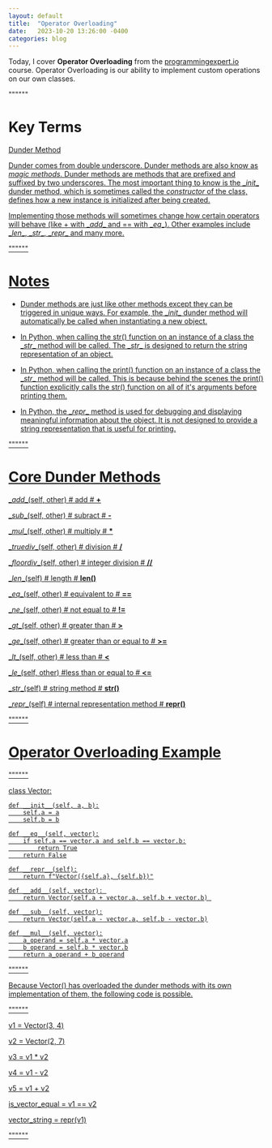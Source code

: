 ```yaml
---
layout: default
title:  "Operator Overloading"
date:   2023-10-20 13:26:00 -0400
categories: blog
---
```


Today, I cover __Operator Overloading__ from the [programmingexpert.io][course-site] course. Operator Overloading is our ability to implement custom operations on our own classes.

""""""

# Key Terms

<u>Dunder Method<u>

Dunder comes from double underscore. Dunder methods are also know as _magic methods_. Dunder methods are methods that are prefixed and suffixed by two underscores. The most important thing to know is the \__init__ dunder method, which is sometimes called the _constructor_ of the class, defines how a new instance is initialized after being created.

Implementing those methods will sometimes change how certain operators will behave (like + with \__add__ and == with \__eq__). Other examples include \__len__, \__str__, \__repr__ and many more.

""""""

# Notes

- Dunder methods are just like other methods except they can be triggered in unique ways. For example, the \__init__ dunder method will automatically be called when instantiating a new object.

- In Python, when calling the str() function on an instance of a class the \__str__ method will be called. The \__str__ is designed to return the string representation of an object.

- In Python, when calling the print() function on an instance of a class the \__str__ method will be called. This is because behind the scenes the print() function explicitly calls the str() function on all of it's arguments before printing them.

- In Python, the \__repr__ method is used for debugging and displaying meaningful information about the object. It is not designed to provide a string representation that is useful for printing.

""""""

# Core Dunder Methods

\__add__(self, other)       # add                              # __+__

\__sub__(self, other)       # subract                          # __-__

\__mul__(self, other)       # multiply                         # __*__

\__truediv__(self, other)   # division                         # __/__

\__floordiv__(self, other)  # integer division                 # __//__

\__len__(self)              # length                           # __len()__

\__eq__(self, other)        # equivalent to                    # __==__

\__ne__(self, other)        # not equal to                     # __!=__

\__gt__(self, other)        # greater than                     # __>__

\__ge__(self, other)        # greater than or equal to         # __>=__

\__lt__(self, other)        # less than                        # __<__

\__le__(self, other)        #less than or equal to             # __<=__

\__str__(self)              # string method                    # __str()__

\__repr__(self)             # internal representation method   # __repr()__

""""""

# Operator Overloading Example

""""""

class Vector:

    def __init__(self, a, b):
        self.a = a
        self.b = b

    def __eq__(self, vector):
        if self.a == vector.a and self.b == vector.b:
            return True
        return False

    def __repr__(self):
        return f"Vector({self.a}, {self.b})"

    def __add__(self, vector): 
        return Vector(self.a + vector.a, self.b + vector.b) 

    def __sub__(self, vector):
        return Vector(self.a - vector.a, self.b - vector.b)

    def __mul__(self, vector):
        a_operand = self.a * vector.a
        b_operand = self.b * vector.b
        return a_operand + b_operand

""""""

Because Vector() has overloaded the dunder methods with its own implementation of them, the following code is possible.

""""""

v1 = Vector(3, 4)

v2 = Vector(2, 7)

v3 = v1 * v2

v4 = v1 - v2

v5 = v1 + v2

is_vector_equal = v1 == v2

vector_string = repr(v1)

""""""

[course-site]: https://www.programmingexpert.io/index